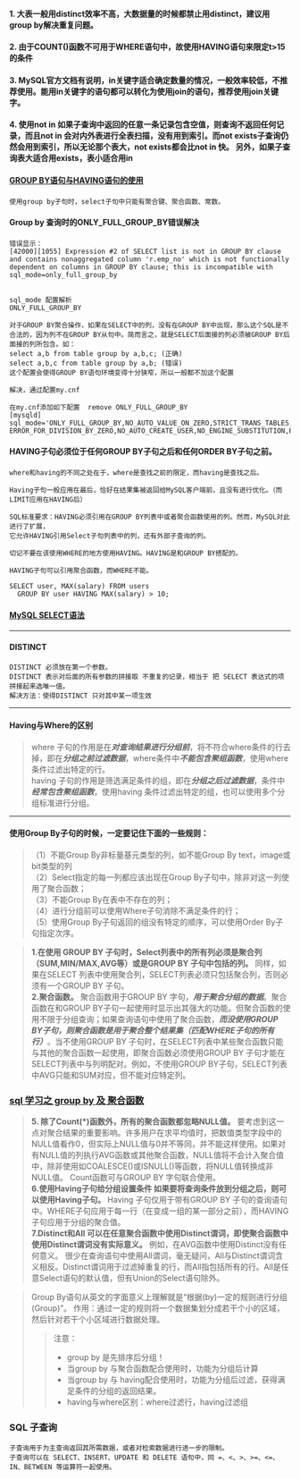 #### 1. 大表一般用distinct效率不高，大数据量的时候都禁止用distinct，建议用group by解决重复问题。

#### 2. 由于COUNT()函数不可用于WHERE语句中，故使用HAVING语句来限定t>15的条件

#### 3. MySQL官方文档有说明，in关键字适合确定数量的情况，一般效率较低，不推荐使用。能用in关键字的语句都可以转化为使用join的语句，推荐使用join关键字。

#### 4. 使用not in 如果子查询中返回的任意一条记录包含空值，则查询不返回任何记录，而且not in 会对内外表进行全表扫描，没有用到索引。而not exists子查询仍然会用到索引，所以无论那个表大，not exists都会比not in 快。 另外，如果子查询表大适合用exists，表小适合用in

#### [GROUP BY语句与HAVING语句的使用](https://www.cnblogs.com/geogre123/p/11177204.html)
```
使用group by子句时，select子句中只能有聚合键、聚合函数、常数。

```

#### Group by 查询时的ONLY_FULL_GROUP_BY错误解决
```
错误显示：
[42000][1055] Expression #2 of SELECT list is not in GROUP BY clause and contains nonaggregated column 'r.emp_no' which is not functionally dependent on columns in GROUP BY clause; this is incompatible with sql_mode=only_full_group_by


sql_mode 配置解析
ONLY_FULL_GROUP_BY

对于GROUP BY聚合操作，如果在SELECT中的列，没有在GROUP BY中出现，那么这个SQL是不合法的，因为列不在GROUP BY从句中。简而言之，就是SELECT后面接的列必须被GROUP BY后面接的列所包含。如：
select a,b from table group by a,b,c; (正确)
select a,b,c from table group by a,b; (错误)
这个配置会使得GROUP BY语句环境变得十分狭窄，所以一般都不加这个配置

解决，通过配置my.cnf

在my.cnf添加如下配置  remove ONLY_FULL_GROUP_BY
[mysqld]
sql_mode='ONLY_FULL_GROUP_BY,NO_AUTO_VALUE_ON_ZERO,STRICT_TRANS_TABLES,NO_ZERO_IN_DATE,NO_ZERO_DATE, ERROR_FOR_DIVISION_BY_ZERO,NO_AUTO_CREATE_USER,NO_ENGINE_SUBSTITUTION,PIPES_AS_CONCAT,ANSI_QUOTES'
```

####  HAVING子句必须位于任何GROUP BY子句之后和任何ORDER BY子句之前。
```
where和having的不同之处在于，where是查找之前的限定，而having是查找之后。

Having子句一般应用在最后，恰好在结果集被返回给MySQL客户端前，且没有进行优化。（而LIMIT应用在HAVING后）

SQL标准要求：HAVING必须引用在GROUP BY列表中或者聚合函数使用的列。然而，MySQL对此进行了扩展，
它允许HAVING引用Select子句列表中的列，还有外部子查询的列。

切记不要在该使用WHERE的地方使用HAVING。HAVING是和GROUP BY搭配的。

HAVING子句可以引用聚合函数，而WHERE不能。

SELECT user, MAX(salary) FROM users
  GROUP BY user HAVING MAX(salary) > 10;

```

#### [MySQL SELECT语法](https://www.cnblogs.com/bigbigbigo/tag/MySQL/)
---
#### DISTINCT 
```
DISTINCT 必须放在第一个参数。
DISTINCT 表示对后面的所有参数的拼接取 不重复的记录，相当于 把 SELECT 表达式的项 拼接起来选唯一值。
解决方法：使得DISTINCT 只对其中某一项生效

```
---
#### Having与Where的区别

> where 子句的作用是在***对查询结果进行分组前***，将不符合where条件的行去掉，即在***分组之前过滤数据***，where条件中***不能包含聚组函数***，使用where条件过滤出特定的行。<br/> having 子句的作用是筛选满足条件的组，即在***分组之后过滤数据***，条件中***经常包含聚组函数***，使用having 条件过滤出特定的组，也可以使用多个分组标准进行分组。

---
#### 使用Group By子句的时候，一定要记住下面的一些规则：
> （1）不能Group By非标量基元类型的列，如不能Group By text，image或bit类型的列<br/>（2）Select指定的每一列都应该出现在Group By子句中，除非对这一列使用了聚合函数；<br/>（3）不能Group By在表中不存在的列；<br/>（4）进行分组前可以使用Where子句消除不满足条件的行；<br/>（5）使用Group By子句返回的组没有特定的顺序，可以使用Order By子句指定次序。<br/>

>  **1.在使用 GROUP BY 子句时，Select列表中的所有列必须是聚合列（SUM,MIN/MAX,AVG等）或是GROUP BY 子句中包括的列。** 同样，如果在SELECT 列表中使用聚合列，SELECT列表必须只包括聚合列，否则必须有一个GROUP BY 子句。 <br/>
**2.聚合函数。** 聚合函数用于GROUP BY 字句，***用于聚合分组的数据***。聚合函数在和GROUP BY子句一起使用时显示出其强大的功能。但聚合函数的使用不限于分组查询；如果查询语句中使用了聚合函数，***而没使用GROUP BY子句，则聚合函数是用于聚合整个结果集（匹配WHERE子句的所有行）***。当不使用GROUP BY 子句时，在SELECT列表中某些聚合函数只能与其他的聚合函数一起使用，即聚合函数必须使用GROUP BY 子句才能在SELECT列表中与列明配对。例如，不使用GROUP BY子句，SELECT列表中AVG只能和SUM对应，但不能对应特定列。

### [sql 学习之 group by 及 聚合函数](https://www.cnblogs.com/caishuhua226/p/4583129.html)
>   **5. 除了Count(*)函数外，所有的聚合函数都忽略NULL值。** 要考虑到这一点对聚合结果的重要影响。许多用户在求平均值时，把数值类型字段中的NULL值看作0，但实际上NULL值与0并不等同，并不能这样使用。如果对有NULL值的列执行AVG函数或其他聚合函数，NULL值将不会计入聚合值中，除非使用如COALESCE()或ISNULL()等函数，将NULL值转换成非NULL值。 Count函数可与GROUP BY 字句联合使用。<br/>  **6.使用Having子句给分组设置条件 如果要将查询条件放到分组之后，则可以使用Having子句。** Having 子句仅用于带有GROUP BY 子句的查询语句中。WHERE子句应用于每一行（在变成一组的某一部分之前），而HAVING子句应用于分组的聚合值。 <br/> **7.Distinct和All 可以在任意聚合函数中使用Distinct谓词，即使聚合函数中使用Distinct谓词没有实际意义。** 例如，在AVG函数中使用Distinct没有任何意义。 很少在查询语句中使用All谓词，毫无疑问，All与Distinct谓词含义相反。Distinct谓词用于过滤掉重复的行，而All指包括所有的行。All是任意Select语句的默认值，但有Union的Select语句除外。

> Group By语句从英文的字面意义上理解就是“根据(by)一定的规则进行分组(Group)”。 作用：通过一定的规则将一个数据集划分成若干个小的区域，然后针对若干个小区域进行数据处理。 <br/>
>> 注意：
>> * group by 是先排序后分组！
>> * 当group by 与聚合函数配合使用时，功能为分组后计算
>> * 当group by 与 having配合使用时，功能为分组后过滤，获得满足条件的分组的返回结果。
>> * having与where区别：where过滤行，having过滤组

### SQL 子查询
```
子查询用于为主查询返回其所需数据，或者对检索数据进行进一步的限制。
子查询可以在 SELECT、INSERT、UPDATE 和 DELETE 语句中，同 =、<、>、>=、<=、IN、BETWEEN 等运算符一起使用。
```
